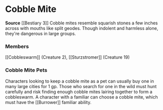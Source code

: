 ﻿---
creature_family: Cobble Mite
id: '224'
name: Cobble Mite
rarity: Common
source: '[[DATABASE/source/Bestiary 3|Bestiary 3]]'
trait: null
type: Creature Family

---
# Cobble Mite

**Source** [[Bestiary 3]]
Cobble mites resemble squarish stones a few inches across with mouths like split geodes. Though indolent and harmless alone, they're dangerous in large groups.

### Members

[[Cobbleswarm]] (Creature 2), [[Sturzstromer]] (Creature 19)

###  Cobble Mite Pets

Characters looking to keep a cobble mite as a pet can usually buy one in many large cities for 1 gp. Those who search for one in the wild must hunt carefully and risk finding enough cobble mites lairing together to form a cobbleswarm. A character with a familiar can choose a cobble mite, which must have the [[Burrower]] familiar ability.